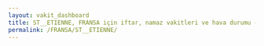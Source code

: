 ```yaml
---
layout: vakit_dashboard
title: ST__ETIENNE, FRANSA için iftar, namaz vakitleri ve hava durumu - ilçe/eyalet seç
permalink: /FRANSA/ST__ETIENNE/
---
```


<script type="text/javascript">
  var GLOBAL_COUNTRY = 'FRANSA';
  var GLOBAL_CITY = 'ST__ETIENNE';
  var GLOBAL_STATE = '';
  var lat = 72;
  var lon = 21;
</script>
